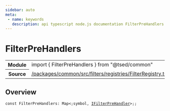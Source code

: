 ```yaml
---
sidebar: auto
meta:
 - name: keywords
   description: api typescript node.js documentation FilterPreHandlers decorator
---
```

# FilterPreHandlers <Badge text="Decorator" type="decorator"/>
<!-- Summary -->
<section class="symbol-info"><table class="is-full-width"><tbody><tr><th>Module</th><td><div class="lang-typescript"><span class="token keyword">import</span> { FilterPreHandlers }&nbsp;<span class="token keyword">from</span>&nbsp;<span class="token string">"@tsed/common"</span></div></td></tr><tr><th>Source</th><td><a href="https://github.com/Romakita/ts-express-decorators/blob/v4.31.4/packages/common/src/filters/registries/FilterRegistry.ts#L0-L0">/packages/common/src/filters/registries/FilterRegistry.ts</a></td></tr></tbody></table></section>

<!-- Overview -->
## Overview


<pre><code class="typescript-lang "><span class="token keyword">const</span> FilterPreHandlers<span class="token punctuation">:</span> Map&lt<span class="token punctuation">;</span>symbol<span class="token punctuation">,</span> <a href="/api/common/filters/interfaces/IFilterPreHandler.html"><span class="token">IFilterPreHandler</span></a>&gt<span class="token punctuation">;</span><span class="token punctuation">;</span></code></pre>